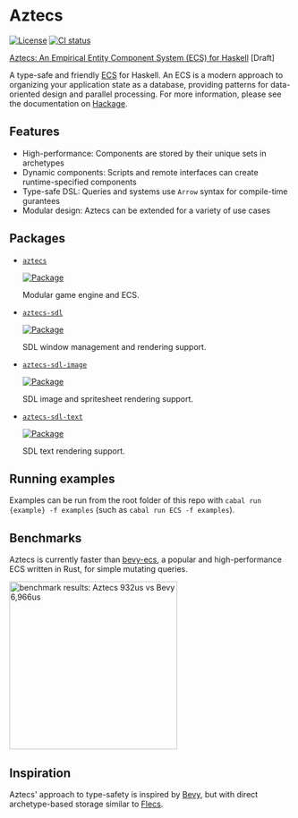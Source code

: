 # Aztecs

[![License](https://img.shields.io/badge/license-BSD3-blue.svg)](https://github.com/matthunz/aztecs/blob/main/LICENSE)
[![CI status](https://github.com/matthunz/aztecs/actions/workflows/ci.yml/badge.svg)](https://github.com/matthunz/aztecs/actions)

[Aztecs: An Empirical Entity Component System (ECS) for Haskell](https://github.com/matthunz/paper) [Draft]

A type-safe and friendly [ECS](https://en.wikipedia.org/wiki/Entity_component_system) for Haskell.
An ECS is a modern approach to organizing your application state as a database,
providing patterns for data-oriented design and parallel processing.
For more information, please see the documentation on [Hackage](https://hackage.haskell.org/package/aztecs/docs/Data-Aztecs.ECS.html).

## Features

- High-performance: Components are stored by their unique sets in archetypes
- Dynamic components: Scripts and remote interfaces can create runtime-specified components
- Type-safe DSL: Queries and systems use `Arrow` syntax for compile-time gurantees
- Modular design: Aztecs can be extended for a variety of use cases

## Packages

- [`aztecs`](https://github.com/matthunz/aztecs/blob/main/packages/aztecs)

  [![Package](https://img.shields.io/hackage/v/aztecs.svg)](https://hackage.haskell.org/package/aztecs)

  Modular game engine and ECS.

- [`aztecs-sdl`](https://github.com/matthunz/aztecs/blob/main/packages/aztecs-sdl)

  [![Package](https://img.shields.io/hackage/v/aztecs-sdl.svg)](https://hackage.haskell.org/package/aztecs-sdl)

  SDL window management and rendering support.

- [`aztecs-sdl-image`](https://github.com/matthunz/aztecs/blob/main/packages/aztecs-sdl-image)

  [![Package](https://img.shields.io/hackage/v/aztecs-sdl-image.svg)](https://hackage.haskell.org/package/aztecs-sdl-image)

  SDL image and spritesheet rendering support.

- [`aztecs-sdl-text`](https://github.com/matthunz/aztecs/blob/main/packages/aztecs-sdl-text)

  [![Package](https://img.shields.io/hackage/v/aztecs-sdl-text.svg)](https://hackage.haskell.org/package/aztecs-sdl-text)

  SDL text rendering support.

## Running examples

Examples can be run from the root folder of this repo with `cabal run {example} -f examples` (such as `cabal run ECS -f examples`).

## Benchmarks

Aztecs is currently faster than [bevy-ecs](https://github.com/bevyengine/bevy/), a popular and high-performance ECS written in Rust, for simple mutating queries.

<img alt="benchmark results: Aztecs 932us vs Bevy 6,966us" width=300 src="https://github.com/user-attachments/assets/d4b52548-0d68-428b-85d6-019428ecc0d0" />

## Inspiration

Aztecs' approach to type-safety is inspired by [Bevy](https://github.com/bevyengine/bevy/),
but with direct archetype-based storage similar to [Flecs](https://github.com/SanderMertens/flecs).
